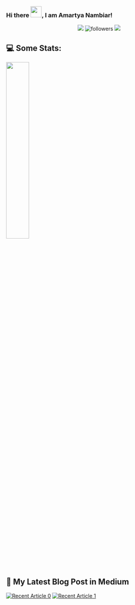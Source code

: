 
### Hi there <img src="https://raw.githubusercontent.com/MartinHeinz/MartinHeinz/master/wave.gif" width="30px">, I am Amartya Nambiar!

<div align="center">

[<img src="https://img.shields.io/badge/linkedin-%230077B5.svg?&style=for-the-badge&logo=linkedin&logoColor=white">](https://www.linkedin.com/in/amartya-nambiar1)
<img alt="followers" src="https://img.shields.io/github/followers/amartyanambiar?color=236ad3&labelColor=1155ba&style=for-the-badge&logo=github&label=Follow"/>
[<img src="https://img.shields.io/badge/kaggle-%230077B5.svg?&style=for-the-badge&logo=kaggle&logoColor=white">](https://www.kaggle.com/amartyanambiar)
  
</div> 


## 💻 Some Stats: 

<div >

  <img  src="https://github-readme-stats.vercel.app/api?username=amartyanambiar&show_icons=true&hide_border=true&theme=tokyonight" width="35%"  align="top">
  </div>  


## 📝 My Latest Blog Post in Medium
<div>  

<a target="_blank" href="https://github-readme-medium-recent-article-red.vercel.app/medium/@amartyanambiar/0"><img src="https://github-readme-medium-recent-article-red.vercel.app/medium/@amartyanambiar/0" alt="Recent Article 0"></a>
<a target="_blank" href="https://github-readme-medium-recent-article-red.vercel.app/medium/@amartyanambiar/1"><img src="https://github-readme-medium-recent-article-red.vercel.app/medium/@amartyanambiar/1" alt="Recent Article 1"></a>


  </div>

  

